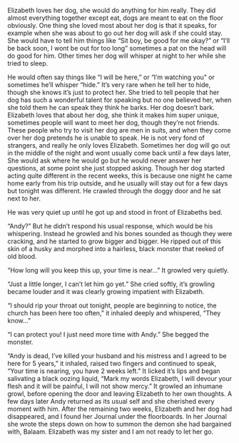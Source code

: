 Elizabeth loves her dog, she would do anything for him really. They did almost everything together except eat, dogs are meant to eat on the floor obviously. One thing she loved most about her dog is that it speaks, for example when she was about to go out her dog will ask if she could stay. She would have to tell him things like “Sit boy, be good for me okay?” or “I’ll be back soon, I wont be out for too long” sometimes a pat on the head will do good for him. Other times her dog will whisper at night to her while she tried to sleep.

 

He would often say things like “I will be here,” or “I’m watching you” or sometimes he’ll whisper “hide.” It’s very rare when he tell her to  hide, though she knows it’s just to protect her. She tried to tell people that her dog has such a wonderful talent for speaking but no one believed her, when she told them he can speak they think he barks. Her dog doesn’t bark. Elizabeth loves that about her dog, she think it makes him super unique, sometimes people will want to meet her dog, though they’re not friends. These people who try to visit her dog are men in suits, and when they come over her dog pretends he is unable to speak. He is not very fond of strangers, and really he only loves Elizabeth. Sometimes her dog will go out in the middle of the night and wont usually come back until a few days later, She would ask where he would go but he would never answer her questions, at some point she just stopped asking. Though her dog started acting quite different in the recent weeks, this is because one night he came home early from his trip outside, and he usually will stay out for a few days but tonight was different. He crawled through the doggy door and he sat next to her.

 

He was very quiet up until he got up and stood in front of Elizabeths bed.

 

“Andy?” But he didn’t respond his usual response, which would be his whispering. Instead he growled and his bones sounded as though they were cracking, and he started to grow bigger and bigger. He ripped out of this skin of a husky and morphed into a hairless, black monster that reeked of old blood.

 

“How long will you keep this up, your time is near…” It growled very quietly.

 

“Just a little longer, I can’t let him go yet.” She cried softly, it’s growling became louder and it was clearly growing impatient with Elizabeth.

 

“I should rip your throat out tonight, people are beginning to notice, the church has been here too often,” it inhaled deeply and whispered, “They know…”

 

“I can protect you! I just need more time with Andy.” She begged the monster.

 

“Andy is dead, I’ve killed your husband and his mistress and I agreed to be here for 5 years,” it inhaled, raised two fingers and continued to speak, “Your time is nearing, you have 2 weeks left.” It licked it’s lips and began salivating a black oozing liquid, “Mark my words Elizabeth, I will devour your flesh and it will be painful, I will not show mercy.” It growled an inhumane growl, before opening the door and leaving Elizabeth to her own thoughts. A few days later Andy returned as its usual self and she cherished every moment with him. After the remaining two weeks, Elizabeth and her dog had disappeared, and I found her Journal under the floorboards. In her Journal she wrote the steps down on how to summon the demon she had bargained with, Balaam. Elizabeth was my sister and I am not ready to let her go.